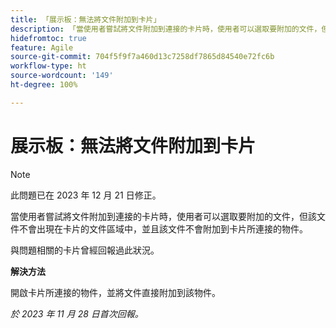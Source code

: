 ```yaml
---
title: 「展示板：無法將文件附加到卡片」
description: 「當使用者嘗試將文件附加到連接的卡片時，使用者可以選取要附加的文件，但該文件不會出現在卡片的文件區域中，並且該文件不會附加到卡片所連接的物件。」
hidefromtoc: true
feature: Agile
source-git-commit: 704f5f9f7a460d13c7258df7865d84540e72fc6b
workflow-type: ht
source-wordcount: '149'
ht-degree: 100%

---
```



# 展示板：無法將文件附加到卡片

<!--WF and WFP TOCs-->

>[!NOTE]
>
>此問題已在 2023 年 12 月 21 日修正。

當使用者嘗試將文件附加到連接的卡片時，使用者可以選取要附加的文件，但該文件不會出現在卡片的文件區域中，並且該文件不會附加到卡片所連接的物件。

與問題相關的卡片曾經回報過此狀況。

**解決方法**

開啟卡片所連接的物件，並將文件直接附加到該物件。

_於 2023 年 11 月 28 日首次回報。_
